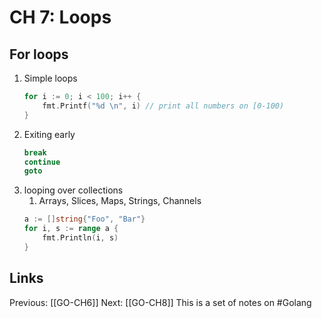 # CH 7: Loops
## For loops
1. Simple loops
	```go
	for i := 0; i < 100; i++ {
		fmt.Printf("%d \n", i) // print all numbers on [0-100) 
	}
	```
2. Exiting early
	```go
	break
	continue
	goto
	```
3. looping over collections
	1. Arrays, Slices, Maps, Strings, Channels
	```go
	a := []string{"Foo", "Bar"}
	for i, s := range a {
    	fmt.Println(i, s)
	}
	```

## Links
Previous: [[GO-CH6]]
Next: [[GO-CH8]]
This is a set of notes on #Golang